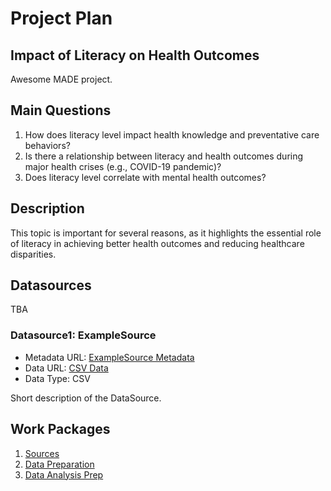 # Project Plan

## Impact of Literacy on Health Outcomes
Awesome MADE project.

## Main Questions
1. How does literacy level impact health knowledge and preventative care behaviors?
2. Is there a relationship between literacy and health outcomes during major health crises (e.g., COVID-19 pandemic)?
3. Does literacy level correlate with mental health outcomes?

## Description
This topic is important for several reasons, as it highlights the essential role of literacy in achieving better health outcomes and reducing healthcare disparities.

## Datasources
TBA
### Datasource1: ExampleSource
* Metadata URL: [ExampleSource Metadata](https://mobilithek.info/offers/-6901989592576801458)
* Data URL: [CSV Data](https://raw.githubusercontent.com/od-ms/radverkehr-zaehlstellen/main/100035541/2019-01.csv)
* Data Type: CSV

Short description of the DataSource.

## Work Packages

1. [Sources](https://github.com/kolesovakate/made-project/issues/1)
2. [Data Preparation](https://github.com/kolesovakate/made-project/issues/2)
3. [Data Analysis Prep](https://github.com/kolesovakate/made-project/issues/3)
